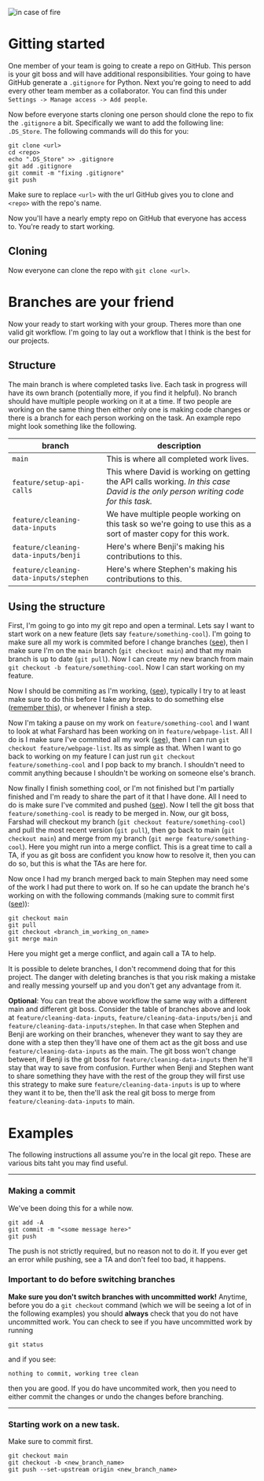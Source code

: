 ![in case of fire](https://raw.githubusercontent.com/hendrixroa/in-case-of-fire-1/master/in_case_of_fire.png)

# Gitting started

One member of your team is going to create a repo on GitHub. This person is your git boss and will have additional responsibilities. Your going to have GitHub generate a `.gitignore` for Python. Next you're going to need to add every other team member as a collaborator. You can find this under `Settings -> Manage access -> Add people`.

Now before everyone starts cloning one person should clone the repo to fix the `.gitignore` a bit. Specifically we want to add the following line: `.DS_Store`. The following commands will do this for you:
```
git clone <url>
cd <repo>
echo ".DS_Store" >> .gitignore
git add .gitignore
git commit -m "fixing .gitignore"
git push
```
Make sure to replace `<url>` with the url GitHub gives you to clone and `<repo>` with the repo's name.

Now you'll have a nearly empty repo on GitHub that everyone has access to. You're ready to start working.

## Cloning

Now everyone can clone the repo with `git clone <url>`.

# Branches are your friend

Now your ready to start working with your group. Theres more than one valid git workflow. I'm going to lay out a workflow that I think is the best for our projects.

## Structure

The main branch is where completed tasks live. Each task in progress will have its own branch (potentially more, if you find it helpful). No branch should have multiple people working on it at a time. If two people are working on the same thing then either only one is making code changes or there is a branch for each person working on the task. An example repo might look something like the following.

branch | description
--|--
`main` | This is where all completed work lives.
`feature/setup-api-calls` | This where David is working on getting the API calls working. *In this case David is the only person writing code for this task.*
`feature/cleaning-data-inputs` | We have multiple people working on this task so we're going to use this as a sort of master copy for this work.
`feature/cleaning-data-inputs/benji` | Here's where Benji's making his contributions to this.
`feature/cleaning-data-inputs/stephen` | Here's where Stephen's making his contributions to this.

## Using the structure

First, I'm going to go into my git repo and open a terminal. Lets say I want to start work on a new feature (lets say `feature/something-cool`). I'm going to make sure all my work is commited before I change branches ([see](###-Making-a-commit)), then I make sure I'm on the `main` branch (`git checkout main`) and that my main branch is up to date (`git pull`). Now I can create my new branch from main `git checkout -b feature/something-cool`. Now I can start working on my feature.


Now I should be commiting as I'm working, ([see](###-Making-a-commit)), typically I try to at least make sure to do this before I take any breaks to do something else ([remember this](https://upload.wikimedia.org/wikipedia/commons/a/a7/In_case_of_fire_git_push_first.jpg)), or whenever I finish a step.

Now I'm taking a pause on my work on `feature/something-cool` and I want to look at what Farshard has been working on in `feature/webpage-list`. All I do is I make sure I've commited all my work ([see](###-Making-a-commit)), then I can run `git checkout feature/webpage-list`. Its as simple as that. When I want to go back to working on my feature I can just run `git checkout feature/something-cool` and I pop back to my branch. I shouldn't need to commit anything because I shouldn't be working on someone else's branch.

Now finally I finish something cool, or I'm not finished but I'm partially finished and I'm ready to share the part of it that I have done. All I need to do is make sure I've commited and pushed ([see](###-Making-a-commit)). Now I tell the git boss that `feature/something-cool` is ready to be merged in. Now, our git boss, Farshad will checkout my branch (`git checkout feature/something-cool`) and pull the most recent version (`git pull`), then go back to main (`git checkout main`) and merge from my branch (`git merge feature/something-cool`). Here you might run into a merge conflict. This is a great time to call a TA, if you as git boss are confident you know how to resolve it, then you can do so, but this is what the TAs are here for.


Now once I had my branch merged back to main Stephen may need some of the work I had put there to work on. If so he can update the branch he's working on with the following commands (making sure to commit first ([see](###-Making-a-commit))):
```
git checkout main
git pull
git checkout <branch_im_working_on_name>
git merge main
```
Here you might get a merge conflict, and again call a TA to help.

It is possible to delete branches, I don't recommend doing that for this project. The danger with deleting branches is that you risk making a mistake and really messing yourself up and you don't get any advantage from it.

**Optional**: You can treat the above workflow the same way with a different main and different git boss. Consider the table of branches above and look at `feature/cleaning-data-inputs`, `feature/cleaning-data-inputs/benji` and `feature/cleaning-data-inputs/stephen`. In that case when Stephen and Benji are working on their branches, whenever they want to say they are done with a step then they'll have one of them act as the git boss and use `feature/cleaning-data-inputs` as the main. The git boss won't change between, if Benji is the git boss for `feature/cleaning-data-inputs` then he'll stay that way to save from confusion. Further when Benji and Stephen want to share something they have with the rest of the group they will first use this strategy to make sure `feature/cleaning-data-inputs` is up to where they want it to be, then the'll ask the real git boss to merge from `feature/cleaning-data-inputs` to main.

# Examples

The following instructions all assume you're in the local git repo. These are various bits taht you may find useful.

---

### Making a commit
We've been doing this for a while now.
```
git add -A
git commit -m "<some message here>"
git push
```
The push is not strictly required, but no reason not to do it. If you ever get an error while pushing, see a TA and don't feel too bad, it happens.

### Important to do before switching branches
**Make sure you don't switch branches with uncommitted work!** Anytime, before you do a `git checkout` command (which we will be seeing a lot of in the following examples) you should **always** check that you do not have uncommitted work. You can check to see if you have uncommitted work by running
```
git status
```
and if you see: 
```
nothing to commit, working tree clean
```
then you are good. If you do have uncommited work, then you need to either commit the changes or undo the changes before branching.

---

### Starting work on a new task.

Make sure to commit first.
```
git checkout main
git checkout -b <new_branch_name> 
git push --set-upstream origin <new_branch_name>
```